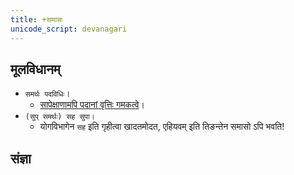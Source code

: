 ```yaml
---
title: +समासः
unicode_script: devanagari
---
```


## मूलविधानम्
- `समर्थः पदविधिः`।
  - [सापेक्षाणामपि पदानां वृत्तिः गमकत्वे](https://groups.google.com/forum/#!msg/bvparishat/c4KJ7U4uOyg/MyypcJB2al4J)।
- `(सुप् समर्थः) सह सुपा।`
  - योगविभागेन `सह` इति गृहीत्वा खादतमोदत, एहियवम् इति तिङन्तेन समासो ऽपि भवति!



## संज्ञा
<div class="spreadsheet" src="../saMjJNA.toml" fullHeightWithRowsPerScreen=8> </div>  

